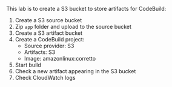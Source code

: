 This lab is to create a S3 bucket to store artifacts for CodeBuild:
1. Create a S3 source bucket
2. Zip `app` folder and upload to the source bucket
3. Create a S3 artifact bucket
4. Create a CodeBuild project:
   - Source provider: S3
   - Artifacts: S3
   - Image: amazonlinux:corretto
5. Start build
6. Check a new artifact appearing in the S3 bucket
7. Check CloudWatch logs